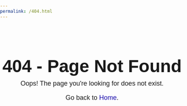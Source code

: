 ```yaml
---
permalink: /404.html
---
```


<!DOCTYPE html>
<html lang="en">
<head>
    <meta charset="UTF-8">
    <meta name="viewport" content="width=device-width, initial-scale=1.0">
    <title>404 - Page Not Found</title>
    <style>
        body {
            font-family: Arial, sans-serif;
            background-image: url('https://www.minecraft.net/content/dam/games/minecraft/key-art/Vanilla-PMP_Collection-Carousel-0_Buzzy-Bees_1280x768.jpg');
            background-size: cover;
            background-repeat: no-repeat;
            margin: 0;
            padding: 0;
        }
        .container {
            text-align: center;
            margin-top: 100px;
        }
        h1 {
            font-size: 48px;
            margin-bottom: 10px;
        }
        p {
            font-size: 18px;
            margin-top: 0;
        }
        a {
            color: #1a0dab;
            text-decoration: none;
        }
        a:hover {
            text-decoration: underline;
        }
    </style>
</head>
<body>
    <div class="container">
        <h1>404 - Page Not Found</h1>
        <p>Oops! The page you're looking for does not exist.</p>
        <p>Go back to <a href="/">Home</a>.</p>
    </div>
</body>
</html>
